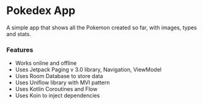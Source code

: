 # Pokedex App

A simple app that shows all the Pokemon created so far, with images, types and stats.

### Features

* Works online and offline
* Uses Jetpack Paging v 3.0 library, Navigation, ViewModel
* Uses Room Database to store data
* Uses Uniflow library with MVI pattern
* Uses Kotlin Coroutines and Flow
* Uses Koin to inject dependencies
